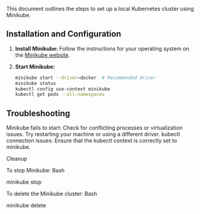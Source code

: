 This document outlines the steps to set up a local Kubernetes cluster using Minikube.

## Installation and Configuration

1. **Install Minikube:** Follow the instructions for your operating system on the [Minikube website](https://minikube.sigs.k8s.io/docs/start/).

2. **Start Minikube:**
   ```bash
   minikube start --driver=docker  # Recommended driver
   minikube status
   kubectl config use-context minikube
   kubectl get pods --all-namespaces
   ```

## Troubleshooting

Minikube fails to start: Check for conflicting processes or virtualization issues. Try restarting your machine or using a different driver.
kubectl connection issues: Ensure that the kubectl context is correctly set to minikube.

Cleanup

To stop Minikube:
Bash

minikube stop

To delete the Minikube cluster:
Bash

minikube delete

